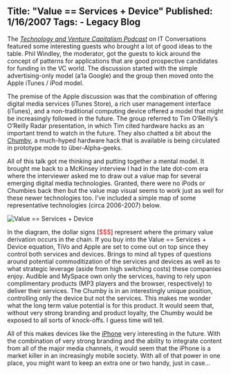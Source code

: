 Title: "Value == Services + Device"
Published: 1/16/2007
Tags:
    - Legacy Blog
---
The [<i>Technology and Venture Capitalism Podcast</i>](http://web.archive.org/web/20130729204959id_/http://itc.conversationsnetwork.org/shows/detail1693.html) on IT Conversations featured some interesting guests who brought a lot of good ideas to the table. Phil Windley, the moderator, got the guests to kick around the concept of patterns for applications that are good prospective candidates for funding in the VC world. The discussion started with the simple advertising-only model (a’la Google) and the group then moved onto the Apple iTunes / iPod model.

The premise of the Apple discussion was that the combination of offering digital media services (iTunes Store), a rich user management interface (iTunes), and a non-traditional computing device offered a model that might be increasingly followed in the future. The group referred to Tim O’Reilly’s O’Reilly Radar presentation, in which Tim cited hardware hacks as an important trend to watch in the future. They also chatted a bit about the [Chumby](http://www.chumby.com/), a much-hyped hardware hack that is available is being circulated in prototype mode to über-Alpha-geeks.

All of this talk got me thinking and putting together a mental model. It brought me back to a McKinsey interview I had in the late dot-com era where the interviewer asked me to draw out a value map for several emerging digital media technologies. Granted, there were no iPods or Chumbies back then but the value map visual seems to work just as well for these newer technologies too. I’ve included a simple map of some representative technologies (circa 2006-2007) below.

![Value == Services + Device](https://s3.amazonaws.com/s3.beckshome.com/20070116-Value-Equals-Services-Plus-Device.png)

In the diagram, the dollar signs [<span style="color:red">$$$</span>] represent where the primary value derivation occurs in the chain. If you buy into the Value == Services + Device equation, TiVo and Apple are set to come out on top since they control both services and devices. Brings to mind all types of questions around potential commoditization of the services and devices as well as to what strategic leverage (aside from high switching costs) these companies enjoy. Audible and MySpace own only the services, having to rely upon complimentary products (MP3 players and the browser, respectively) to deliver their services. The Chumby is in an interestingly unique position, controlling only the device but not the services. This makes me wonder what the long term value potential is for this product. It would seem that, without very strong branding and product loyalty, the Chumby would be exposed to all sorts of knock-offs. I guess time will tell.

All of this makes devices like the [iPhone](https://www.apple.com/iphone/) very interesting in the future. With the combination of very strong branding and the ability to integrate content from all of the major media channels, it would seem that the iPhone is a market killer in an increasingly mobile society. With all of that power in one place, you might want to keep an extra one or two handy, just in case…
